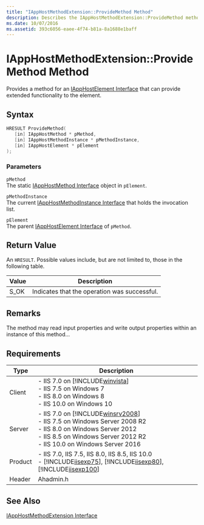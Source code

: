 ```yaml
---
title: "IAppHostMethodExtension::ProvideMethod Method"
description: Describes the IAppHostMethodExtension::ProvideMethod method and details its parameters, return value, remarks, and requirements.
ms.date: 10/07/2016
ms.assetid: 393c6056-eaee-4f74-b81a-8a1688e1baff
---
```

# IAppHostMethodExtension::ProvideMethod Method
Provides a method for an [IAppHostElement Interface](../../web-development-reference/native-code-api-reference/iapphostelement-interface.md) that can provide extended functionality to the element.  
  
## Syntax  
  
```cpp  
HRESULT ProvideMethod(  
   [in] IAppHostMethod * pMethod,  
   [in] IAppHostMethodInstance * pMethodInstance,  
   [in] IAppHostElement * pElement  
);  
```  
  
### Parameters  
 `pMethod`  
 The static [IAppHostMethod Interface](../../web-development-reference/native-code-api-reference/iapphostmethod-interface.md) object in `pElement`.  
  
 `pMethodInstance`  
 The current [IAppHostMethodInstance Interface](../../web-development-reference/native-code-api-reference/iapphostmethodinstance-interface.md) that holds the invocation list.  
  
 `pElement`  
 The parent [IAppHostElement Interface](../../web-development-reference/native-code-api-reference/iapphostelement-interface.md) of `pMethod`.  
  
## Return Value  
 An `HRESULT`. Possible values include, but are not limited to, those in the following table.  
  
|Value|Description|  
|-----------|-----------------|  
|S_OK|Indicates that the operation was successful.|  
  
## Remarks  
 The method may read input properties and write output properties within an instance of this method...  
  
## Requirements  
  
|Type|Description|  
|----------|-----------------|  
|Client|-   IIS 7.0 on [!INCLUDE[winvista](../../wmi-provider/includes/winvista-md.md)]<br />-   IIS 7.5 on Windows 7<br />-   IIS 8.0 on Windows 8<br />-   IIS 10.0 on Windows 10|  
|Server|-   IIS 7.0 on [!INCLUDE[winsrv2008](../../wmi-provider/includes/winsrv2008-md.md)]<br />-   IIS 7.5 on Windows Server 2008 R2<br />-   IIS 8.0 on Windows Server 2012<br />-   IIS 8.5 on Windows Server 2012 R2<br />-   IIS 10.0 on Windows Server 2016|  
|Product|-   IIS 7.0, IIS 7.5, IIS 8.0, IIS 8.5, IIS 10.0<br />-   [!INCLUDE[iisexp75](../../web-development-reference/native-code-api-reference/includes/iisexp75-md.md)], [!INCLUDE[iisexp80](../../web-development-reference/native-code-api-reference/includes/iisexp80-md.md)], [!INCLUDE[iisexp100](../../web-development-reference/native-code-api-reference/includes/iisexp100-md.md)]|  
|Header|Ahadmin.h|  
  
## See Also  
 [IAppHostMethodExtension Interface](../../web-development-reference/native-code-api-reference/iapphostmethodextension-interface.md)
